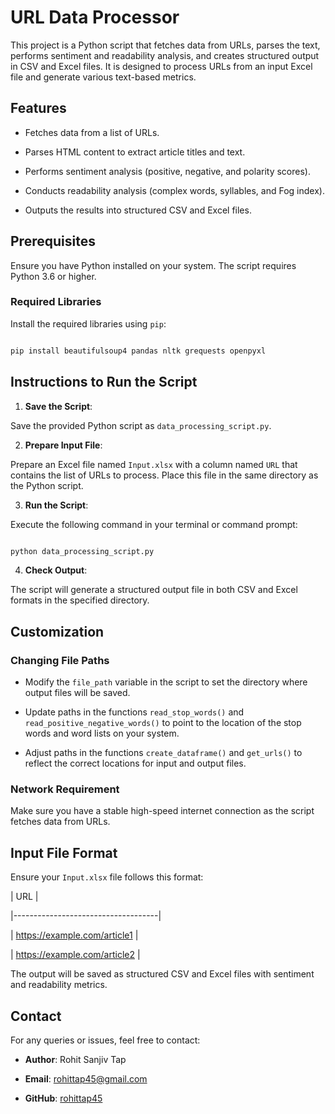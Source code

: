 



# URL Data Processor

This project is a Python script that fetches data from URLs, parses the text, performs sentiment and readability analysis, and creates structured output in CSV and Excel files. It is designed to process URLs from an input Excel file and generate various text-based metrics.

## Features

- Fetches data from a list of URLs.

- Parses HTML content to extract article titles and text.

- Performs sentiment analysis (positive, negative, and polarity scores).

- Conducts readability analysis (complex words, syllables, and Fog index).

- Outputs the results into structured CSV and Excel files.

## Prerequisites

Ensure you have Python installed on your system. The script requires Python 3.6 or higher.

### Required Libraries

Install the required libraries using `pip`:

```bash

pip install beautifulsoup4 pandas nltk grequests openpyxl

```

## Instructions to Run the Script

1. **Save the Script**:

Save the provided Python script as `data_processing_script.py`.

2. **Prepare Input File**:

Prepare an Excel file named `Input.xlsx` with a column named `URL` that contains the list of URLs to process. Place this file in the same directory as the Python script.

3. **Run the Script**:

Execute the following command in your terminal or command prompt:

```bash

python data_processing_script.py

```

4. **Check Output**:

The script will generate a structured output file in both CSV and Excel formats in the specified directory.

## Customization

### Changing File Paths

- Modify the `file_path` variable in the script to set the directory where output files will be saved.

- Update paths in the functions `read_stop_words()` and `read_positive_negative_words()` to point to the location of the stop words and word lists on your system.

- Adjust paths in the functions `create_dataframe()` and `get_urls()` to reflect the correct locations for input and output files.

### Network Requirement

Make sure you have a stable high-speed internet connection as the script fetches data from URLs.

## Input File Format

Ensure your `Input.xlsx` file follows this format:

| URL |

|------------------------------------|

| https://example.com/article1 |

| https://example.com/article2 |

The output will be saved as structured CSV and Excel files with sentiment and readability metrics.

## Contact

For any queries or issues, feel free to contact:

- **Author**: Rohit Sanjiv Tap

- **Email**: rohittap45@gmail.com

- **GitHub**: [rohittap45](https://github.com/rohittap45)

```